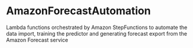 # AmazonForecastAutomation
Lambda functions orchestrated by Amazon StepFunctions to automate the data import, training the predictor and generating forecast export from the Amazon Forecast service
